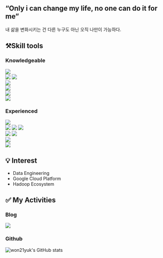 <h2>“Only i can change my life, no one can do it for me”</h2>

내 삶을 변화시키는 건 다른 누구도 아닌 오직 나만이 가능하다.


## ⚒️Skill tools
### Knowledgeable

<img src="https://img.shields.io/badge/Python-3776AB?style=for-the-badge&logo=Python&logoColor=white"> <br>
<img src="https://img.shields.io/badge/Apache%20Hadoop-66CCEE?style=for-the-badge&logo=Apache%20Hadoop&logoColor=white">
<img src="https://img.shields.io/badge/Apache Spark-E25A1C?style=for-the-badge&logo=Apache Spark&logoColor=white"> <br>
<img src="https://img.shields.io/badge/Apache Airflow-017CEE?style=for-the-badge&logo=Apache Airflow&logoColor=white"> <br>
<img src="https://img.shields.io/badge/Docker-2496ED?style=for-the-badge&logo=Docker&logoColor=white"> <br>
<img src="https://img.shields.io/badge/Google Cloud Platform-4285F4?style=for-the-badge&logo=Google Cloud&logoColor=white"> <br>
<img src="https://img.shields.io/badge/MySQL-4479A1?style=for-the-badge&logo=MySQL&logoColor=white">

### Experienced

<img src="https://img.shields.io/badge/Apache Kafka-231F20?style=for-the-badge&logo=Apache Kafka&logoColor=white"> <br>
<img src="https://img.shields.io/badge/Elasticsearch-005571?style=for-the-badge&logo=Elasticsearch&logoColor=white">
<img src="https://img.shields.io/badge/Logstash-005571?style=for-the-badge&logo=Logstash&logoColor=white">
<img src="https://img.shields.io/badge/Kibana-005571?style=for-the-badge&logo=Kibana&logoColor=white"> <br>
<img src="https://img.shields.io/badge/Kubernetes-326CE5?style=for-the-badge&logo=Kubernetes&logoColor=white"> 
<img src="https://img.shields.io/badge/Terraform-7B42BC?style=for-the-badge&logo=Terraform&logoColor=white"> <br>
<img src="https://img.shields.io/badge/Amazon AWS-232F3E?style=for-the-badge&logo=Amazon AWS&logoColor=white"> <br>
<img src="https://img.shields.io/badge/MongoDB-47A2448?style=for-the-badge&logo=MongoDB&logoColor=white">

## 💡 Interest
- Data Engineering
- Google Cloud Platform
- Hadoop Ecosystem

## ✅ My Activities
### Blog

<a href="https://won21yuk.github.io/">
    <img src="https://img.shields.io/badge/Tech blog-181717?style=for-the-badge&logo=Github&logoColor=white">
</a>


### Github

![won21yuk's GitHub stats](https://github-readme-stats.vercel.app/api?username=won21yuk&show_icons=true&theme=dark)
